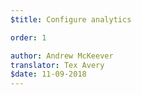 ```yaml
---
$title: Configure analytics

order: 1

author: Andrew McKeever
translator: Tex Avery
$date: 11-09-2018
---
```

